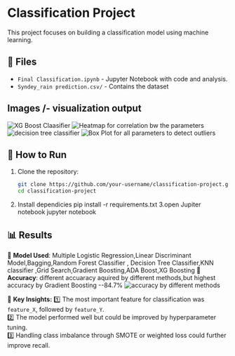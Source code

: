 # Classification Project

This project focuses on building a classification model using machine learning.

## 📂 Files
- `Final Classification.ipynb` - Jupyter Notebook with code and analysis.
- `Syndey_rain prediction.csv/` - Contains the dataset
 
## Images /- visualization output
![XG Boost Claasifier](https://github.com/user-attachments/assets/90f92c21-1f3c-4d1d-b006-08fd2adcbabb)
![Heatmap for correlation bw the parameters](https://github.com/user-attachments/assets/d5aac06b-ec54-400e-9aa9-35e9478aa3ad)
![decision tree classifier](https://github.com/user-attachments/assets/b0b9a975-07e7-43dc-b6bf-7d8e7ed8dafa)
![Box Plot for all parameters to detect outliers](https://github.com/user-attachments/assets/ee555ac8-8691-4447-b4bd-890897789b48)


## 🚀 How to Run
1. Clone the repository:
   ```bash
   git clone https://github.com/your-username/classification-project.git
   cd classification-project
2. Install dependicies
   pip install -r requirements.txt
3.open Jupiter notebook
   jupyter notebook
## 📊 Results

🔹 **Model Used**: Multiple Logistic Regression,Linear Discriminant Model,Bagging,Random Forest Classifier , Decision Tree Classifier,KNN classifier ,Grid Search,Gradient Boosting,ADA Boost,XG Boosting
🔹 **Accuracy**: different accuaracy aquired by different methods,but highest accuracy by Gradient Boosting --84.7%
        ![accuracy by different methods](https://github.com/user-attachments/assets/e1f9819a-36d2-4d9b-863d-ef2d4a359db6)

📌 **Key Insights:**
1️⃣ The most important feature for classification was `feature_X`, followed by `feature_Y`.  
2️⃣ The model performed well but could be improved by hyperparameter tuning.  
3️⃣ Handling class imbalance through SMOTE or weighted loss could further improve recall.  



